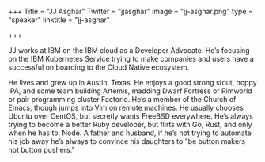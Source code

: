 +++
Title = "JJ Asghar"
Twitter = "jjasghar"
image = "jj-asghar.png"
type = "speaker"
linktitle = "jj-asghar"

+++

JJ works at IBM on the IBM cloud as a Developer Advocate. He’s focusing
on the IBM Kubernetes Service trying to make companies and users have a
successful on boarding to the Cloud Native ecosystem.

He lives and grew up in Austin, Texas. He enjoys a good strong stout,
hoppy IPA, and some team building Artemis, madding Dwarf Fortress or
Rimworld or pair programming cluster Factorio. He’s a member of the
Church of Emacs, though jumps into Vim on remote machines. He usually
chooses Ubuntu over CentOS, but secretly wants FreeBSD everywhere. He’s
always trying to become a better Ruby developer, but flirts with Go,
Rust, and only when he has to, Node. A father and husband, if he’s not
trying to automate his job away he’s always to convince his daughters to
"be button makers not button pushers."
